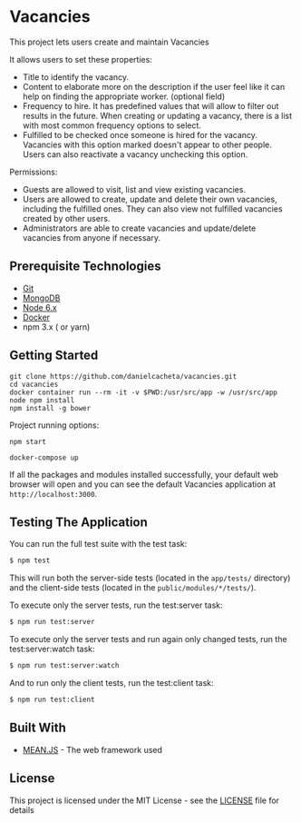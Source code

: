 # Vacancies

This project lets users create and maintain Vacancies

It allows users to set these properties:

* Title to identify the vacancy.
* Content to elaborate more on the description if the user feel like it can help on finding the appropriate worker. (optional field)
* Frequency to hire. It has predefined values that will allow to filter out results in the future. When creating or updating a vacancy, there is a list with most common frequency options to select.
* Fulfilled to be checked once someone is hired for the vacancy. Vacancies with this option marked doesn't appear to other people. Users can also reactivate a vacancy unchecking this option.

Permissions:

* Guests are allowed to visit, list and view existing vacancies.
* Users are allowed to create, update and delete their own vacancies, including the fulfilled ones. They can also view not fulfilled vacancies created by other users.
* Administrators are able to create vacancies and update/delete vacancies from anyone if necessary.

## Prerequisite Technologies

* [Git](https://git-scm.com/downloads)
* [MongoDB](https://www.mongodb.org/downloads)
* [Node 6.x](https://nodejs.org/en/download/)
* [Docker](https://www.docker.com/get-docker)
* npm 3.x ( or yarn)

## Getting Started

```
git clone https://github.com/danielcacheta/vacancies.git
cd vacancies
docker container run --rm -it -v $PWD:/usr/src/app -w /usr/src/app node npm install
npm install -g bower
```
Project running options:
```
npm start
```
```
docker-compose up
```

If all the packages and modules installed successfully, your default web browser will open and you can see the default Vacancies application at `http://localhost:3000`.

## Testing The Application
You can run the full test suite with the test task:

```bash
$ npm test
```
This will run both the server-side tests (located in the `app/tests/` directory) and the client-side tests (located in the `public/modules/*/tests/`).

To execute only the server tests, run the test:server task:

```bash
$ npm run test:server
```

To execute only the server tests and run again only changed tests, run the test:server:watch task:

```bash
$ npm run test:server:watch
```

And to run only the client tests, run the test:client task:

```bash
$ npm run test:client
```

## Built With

* [MEAN.JS](https://github.com/meanjs/mean) - The web framework used

## License

This project is licensed under the MIT License - see the [LICENSE](LICENSE) file for details
